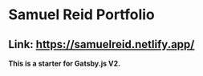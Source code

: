 # Samuel Reid Portfolio

## Link: https://samuelreid.netlify.app/


**This is a starter for Gatsby.js V2.**
